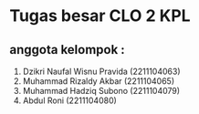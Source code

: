 # Tugas besar CLO 2 KPL

## anggota kelompok :
1. Dzikri Naufal Wisnu Pravida (2211104063)
2. Muhammad Rizaldy Akbar (2211104065)
3. Muhammad Hadziq Subono (2211104079)
4. Abdul Roni (2211104080)
